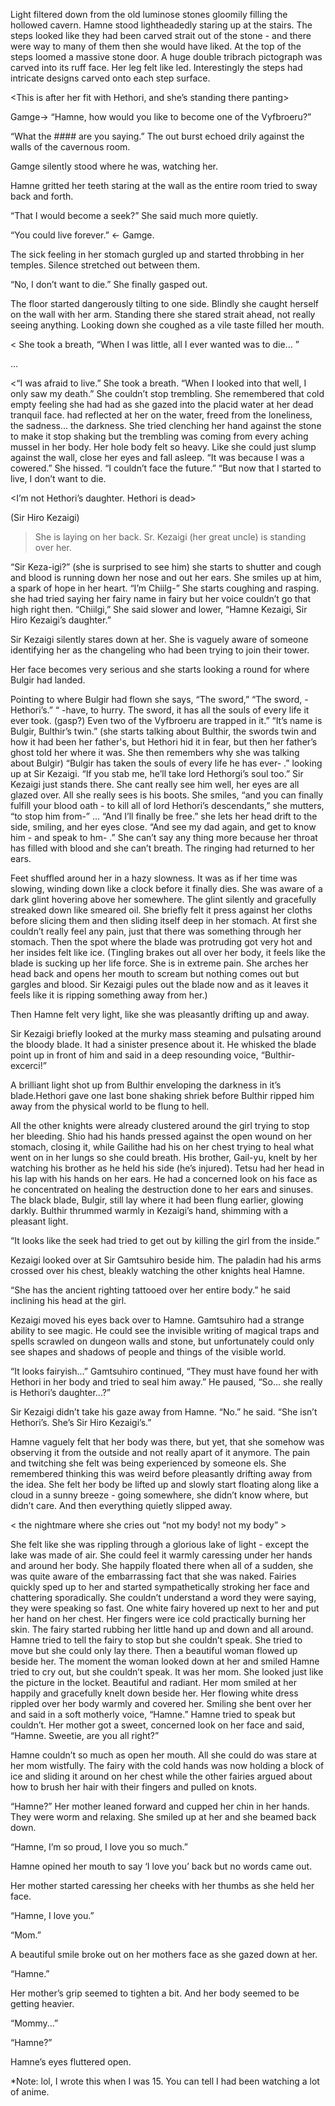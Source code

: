 
Light filtered down from the old luminose stones gloomily filling the hollowed cavern. Hamne stood lightheadedly staring up at the stairs. The steps looked like they had been carved strait out of the stone - and there were way to many of them then she would have liked.  At the top of the steps loomed a massive stone door.  A huge double tribrach pictograph was carved into its ruff face. Her leg felt like led. Interestingly the steps had intricate designs carved onto each step surface.

>

<This is after her fit with Hethori, and she’s standing there panting>

Gamge-> “Hamne, how would you like to become one of the Vyfbroeru?”

“What the #### are you saying.” The out burst echoed drily against the walls of the cavernous room.

Gamge silently stood where he was, watching her.

Hamne gritted her teeth staring at the wall as the entire room tried to sway back and forth.

“That I would become a seek?” She said much more quietly.

“You could live forever.” <- Gamge.

The sick feeling in her stomach gurgled up and started throbbing in her temples. Silence stretched out between them.

“No, I don’t want to die.” She finally gasped out.

 The floor started dangerously tilting to one side. Blindly she caught herself on the wall with her arm. Standing there she stared strait ahead, not really seeing anything. Looking down she coughed as a vile taste filled her mouth.

>

< She took a breath, “When I was little, all I ever wanted was to die... ”

...

<“I was afraid to live.” She took a breath. “When I looked into that well, I only saw my death.” She couldn’t stop trembling. She remembered that cold empty feeling she had had as she gazed into the placid water at her dead tranquil face. had reflected at her on the water, freed from the loneliness, the sadness... the darkness. She tried clenching her hand against the stone to make it stop shaking but the trembling was coming from every aching mussel in her body. Her hole body felt so heavy. Like she could just slump against the wall, close her eyes and fall asleep. “It was because I was a cowered.”  She hissed. “I couldn’t face the future.” 
“But now that I started to live, I don’t want to die.

<I’m not Hethori’s daughter. Hethori is dead>

<My father was a good man> (Sir Hiro Kezaigi)

>

>She is laying on her back. Sr. Kezaigi (her great uncle) is standing over her. 

“Sir Keza-igi?” (she is surprised to see him) she starts to shutter and cough and blood is running down her nose and out her ears. She smiles up at him, a spark of hope in her heart. “I’m Chiilg-” She starts coughing and rasping. she had tried saying her fairy name in fairy but her voice couldn’t go that high right then. “Chiilgi,” She said slower and lower, “Hamne Kezaigi, Sir Hiro Kezaigi’s daughter.”

Sir Kezaigi silently stares down at her. She is vaguely aware of someone identifying her as the changeling who had been trying to join their tower.

Her face becomes very serious and she starts looking a round for where Bulgir had landed.

Pointing to where Bulgir had flown she says, “The sword,” “The sword, -Hethori’s.”  “ -have, to hurry. The sword, it has all the souls of every life it ever took. (gasp?) Even two of the Vyfbroeru are trapped in it.” “It’s name is Bulgir, Bulthir’s twin.” (she starts talking about Bulthir, the swords twin and how it had been her father's, but Hethori hid it in fear, but then her father’s ghost told her where it was. She then remembers why she was talking about Bulgir) “Bulgir has taken the souls of every life he has ever- .” looking up at Sir Kezaigi. “If you stab me, he’ll take lord Hethorgi’s soul too.” Sir Kezaigi just stands there. She cant really see him well, her eyes are all glazed over. All she really sees is his boots. She smiles, “and you can finally fulfill your blood oath - to kill all of lord Hethori’s descendants,” she mutters, “to stop him from-” ... “And I’ll finally be free.” she lets her head drift to the side, smiling, and her eyes close. “And see my dad again, and get to know him - and speak to hm- .” She can’t say any thing more because her throat has filled with blood and she can’t breath. The ringing had returned to her ears.

Feet shuffled around her in a hazy slowness. It was as if her time was slowing, winding down like a clock before it finally dies. She was aware of a dark glint hovering above her somewhere. The glint silently and gracefully streaked down like smeared oil. She briefly felt it press against her cloths before slicing them and then sliding itself deep in her stomach. At first she couldn’t really feel any pain, just that there was something through her stomach. Then the spot where the blade was protruding got very hot and her insides felt like ice. (Tingling brakes out all over her body, it feels like the blade is sucking up her life force. She is in extreme pain. She arches her head back and opens her mouth to scream but nothing comes out but gargles and blood. Sir Kezaigi pules out the blade now and as it leaves it feels like it is ripping something away from her.)

Then Hamne felt very light, like she was pleasantly drifting up and away.

Sir Kezaigi briefly looked at the murky mass steaming and pulsating around the bloody blade. It had a sinister presence about it. He whisked the blade point up in front of him and said in a deep resounding voice, “Bulthir-excerci!”

A brilliant light shot up from Bulthir enveloping the darkness in it’s blade.Hethori gave one last bone shaking shriek before Bulthir ripped him away from the physical world to be flung to hell.

All the other knights were already clustered around the girl trying to stop her bleeding. Shio had his hands pressed against the open wound on her stomach, closing it, while Gailithe had his on her chest trying to heal what went on in her lungs so she could breath. His brother, Gail-yu, knelt by her watching his brother as he held his side (he’s injured). Tetsu had her head in his lap with his hands on her ears. He had a concerned look on his face as he concentrated on healing the destruction done to her ears and sinuses. The black blade, Bulgir, still lay where it had been flung earlier, glowing darkly. Bulthir thrummed warmly in Kezaigi’s hand, shimming with a pleasant light.

“It looks like the seek had tried to get out by killing the girl from the inside.”

Kezaigi looked over at Sir Gamtsuhiro beside him. The paladin had his arms crossed over his chest, bleakly watching the other knights heal Hamne.

“She has the ancient righting tattooed over her entire body.” he said inclining his head at the girl.

Kezaigi moved his eyes back over to Hamne. Gamtsuhiro had a strange ability to see magic. He could see the invisible writing of magical traps and spells scrawled on dungeon walls and stone, but unfortunately could only see shapes and shadows of people and things of the visible world.

“It looks fairyish...” Gamtsuhiro continued, “They must have found her with Hethori in her body and tried to seal him away.” He paused, “So... she really is Hethori’s daughter...?”

Sir Kezaigi didn’t take his gaze away from Hamne. “No.” he said. “She isn’t Hethori’s. She’s Sir Hiro Kezaigi’s.”

Hamne vaguely felt that her body was there, but yet, that she somehow was observing it from the outside and not really apart of it anymore. The pain and twitching she felt was being experienced by someone els. She remembered thinking this was weird before pleasantly drifting away from the idea. She felt her body be lifted up and slowly start floating along like a cloud in a sunny breeze - going somewhere, she didn’t know where, but didn’t care. And then everything quietly slipped away.


< the nightmare where she cries out “not my body! not my body” >

She felt like she was rippling through a glorious lake of light - except the lake was made of air. She could feel it warmly caressing under her hands and around her body. She happily floated there when all of a sudden, she was quite aware of the embarrassing fact that she was naked. Fairies quickly sped up to her and started sympathetically stroking her face and chattering sporadically. She couldn’t understand a word they were saying, they were speaking so fast. One white fairy hovered up next to her and put her hand on her chest. Her fingers were ice cold practically burning her skin. The fairy started rubbing her little hand up and down and all around. Hamne tried to tell the fairy to stop but she couldn’t speak. She tried to move but she could only lay there. Then a beautiful woman flowed up beside her. The moment the woman looked down at her and smiled Hamne tried to cry out, but she couldn’t speak. It was her mom. She looked just like the picture in the locket. Beautiful and radiant. Her mom smiled at her happily and gracefully knelt down beside her. Her flowing white dress rippled over her body warmly and covered her. Smiling she bent over her and said in a soft motherly voice, “Hamne.” Hamne tried to speak but couldn’t. Her mother got a sweet, concerned look on her face and said, “Hamne. Sweetie, are you all right?”

Hamne couldn’t so much as open her mouth. All she could do was stare at her mom wistfully. The fairy with the cold hands was now holding a block of ice and sliding it around on her chest while the other fairies argued about how to brush her hair with their fingers and pulled on knots.

“Hamne?” Her mother leaned forward and cupped her chin in her hands. They were worm and relaxing. She smiled up at her and she beamed back down.

“Hamne, I’m so proud, I love you so much.”

Hamne opined her mouth to say ‘I love you’ back but no words came out.

Her mother started caressing her cheeks with her thumbs as she held her face.

“Hamne, I love you.”

“Mom.”

A beautiful smile broke out on her mothers face as she gazed down at her.

“Hamne.”

 Her mother’s grip seemed to tighten a bit. And her body seemed to be getting heavier.

“Mommy...”

“Hamne?”

Hamne’s eyes fluttered open.

*Note: lol, I wrote this when I was 15. You can tell I had been watching a lot of anime. 